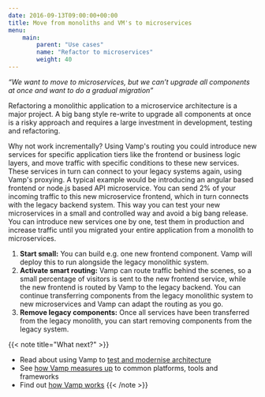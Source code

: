 ```yaml
---
date: 2016-09-13T09:00:00+00:00
title: Move from monoliths and VM's to microservices
menu:
    main: 
        parent: "Use cases"
        name: "Refactor to microservices"
        weight: 40
---
```


_“We want to move to microservices, but we can’t upgrade all components at once and want to do a gradual migration”_
  
Refactoring a monolithic application to a microservice architecture is a major project. A big bang style re-write to upgrade all components at once is a risky approach and requires a large investment in development, testing and refactoring.

Why not work incrementally? Using Vamp's routing you could introduce new services for specific application tiers like the frontend or business logic layers, and move traffic with specific conditions to these new services. These services in turn can connect to your legacy systems again, using Vamp's proxying. A typical example would be introducing an angular based frontend or node.js based API microservice. You can send 2% of your incoming traffic to this new microservice frontend, which in turn connects with the legacy backend system. This way you can test your new microservices in a small and controlled way and avoid a big bang release. You can introduce new services one by one, test them in production and increase traffic until you migrated your entire application from a monolith to microservices.

1. __Start small:__ You can build e.g. one new frontend component. Vamp will deploy this to run alongside the legacy monolithic system.
2. __Activate smart routing:__ Vamp can route traffic behind the scenes, so a small percentage of visitors is sent to the new frontend service, while the new frontend is routed by Vamp to the legacy backend. You can continue transferring components from the legacy monolithic system to new microservices and Vamp can adapt the routing as you go.
3. __Remove legacy components:__ Once all services have been transferred from the legacy monolith, you can start removing components from the legacy system.

{{< note title="What next?" >}}
* Read about using Vamp to [test and modernise architecture](/why-use-vamp/use-cases/modernise-architecture/)
* See [how Vamp measures up](/why-use-vamp/vamp-compared-to/proxies-and-load-balancers/) to common platforms, tools and frameworks  
* Find out [how Vamp works](/documentation/how-vamp-works/architecture-and-components)
{{< /note >}}